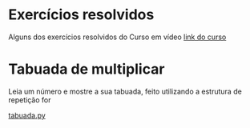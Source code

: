 # Exercícios resolvidos

Alguns dos exercícios resolvidos do Curso em vídeo [link do curso](https://www.youtube.com/channel/UCrWvhVmt0Qac3HgsjQK62FQ)

# Tabuada de multiplicar

Leia um número e mostre a sua tabuada, feito utilizando a estrutura de repetição for

[tabuada.py](https://github.com/andreddias/pythonExercicios/blob/master/tabuada.py)
